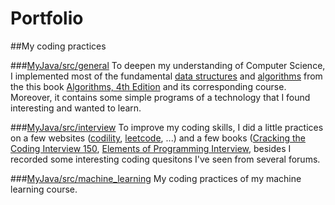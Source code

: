 Portfolio
=========

##My coding practices

###[MyJava/src/general](https://github.com/humpydonkey/Portfolio/tree/master/MyJava/src/general)
To deepen my understanding of Computer Science, I implemented most of the fundamental [data structures](https://github.com/humpydonkey/Portfolio/tree/master/MyJava/src/general/datastructure) and [algorithms](https://github.com/humpydonkey/Portfolio/tree/master/MyJava/src/general/algorithms) from the this book [Algorithms, 4th Edition](http://algs4.cs.princeton.edu/home/) and its corresponding course.
Moreover, it contains some simple programs of a technology that I found interesting and wanted to learn.

###[MyJava/src/interview](https://github.com/humpydonkey/Portfolio/tree/master/MyJava/src/interview)
To improve my coding skills, I did a little practices on a few websites ([codility](https://codility.com/programmers/), [leetcode](https://leetcode.com/), ...) and a few books ([Cracking the Coding Interview 150](http://www.amazon.com/gp/product/098478280X/), [Elements of Programming Interview](http://www.amazon.com/Elements-Programming-Interviews-Insiders-Guide/dp/1479274836), besides I recorded some interesting coding quesitons I've seen from several forums.

###[MyJava/src/machine_learning](https://github.com/humpydonkey/Portfolio/tree/master/MyJava/src/machine_learning)
My coding practices of my machine learning course.
